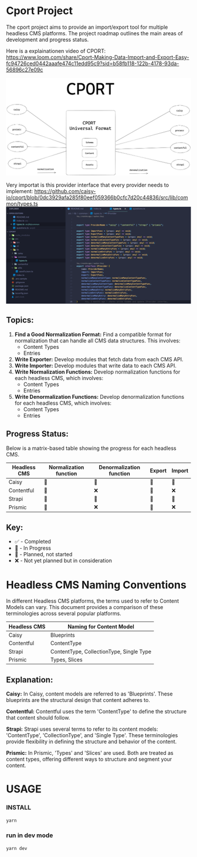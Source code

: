 # Cport Project

The cport project aims to provide an import/export tool for multiple headless CMS platforms. The project roadmap outlines the main areas of development and progress status.

Here is a explainationen video of CPORT: 
https://www.loom.com/share/Cport-Making-Data-Import-and-Export-Easy-fc94726ced0442aaafe474c11edd95c9?sid=b58fb118-122b-4178-93da-56896c27e09c

![cport overview](./assets/cport.png)

Very importat is this provider interface that every provider needs to implement: https://github.com/caisy-io/cport/blob/0dc3929afa285f80eef059366b0cfc7d20c44836/src/lib/common/types.ts
![provider](./assets/provider_interface.png)


## Topics:

1. **Find a Good Normalization Format:** Find a compatible format for normalization that can handle all CMS data structures. This involves:
   - Content Types
   - Entries
2. **Write Exporter:** Develop modules that fetch data from each CMS API.
3. **Write Importer:** Develop modules that write data to each CMS API.
4. **Write Normalization Functions:** Develop normalization functions for each headless CMS, which involves:
   - Content Types
   - Entries
5. **Write Denormalization Functions:** Develop denormalization functions for each headless CMS, which involves:
   - Content Types
   - Entries

## Progress Status:

Below is a matrix-based table showing the progress for each headless CMS.

| Headless CMS | Normalization function | Denormalization function | Export | Import |
| ------------ | ---------------------- | ------------------------ | ------ | ------ |
| Caisy        | 🚧                     | 🚧                       | 🚧     | 🚧     |
| Contentful   | 🚧                     | ❌                       | 🚧     | ❌     |
| Strapi       | 📅                     | 📅                       | 📅     | 📅     |
| Prismic      | 🚧                     | ❌                       | 🚧     | ❌     |

## Key:

- ✅ - Completed
- 🚧 - In Progress
- 📅 - Planned, not started
- ❌ - Not yet planned but in consideration

# Headless CMS Naming Conventions

In different Headless CMS platforms, the terms used to refer to Content Models can vary. This document provides a comparison of these terminologies across several popular platforms.

| Headless CMS | Naming for Content Model                 |
| ------------ | ---------------------------------------- |
| Caisy        | Blueprints                               |
| Contentful   | ContentType                              |
| Strapi       | ContentType, CollectionType, Single Type |
| Prismic      | Types, Slices                            |

## Explanation:

**Caisy:** In Caisy, content models are referred to as 'Blueprints'. These blueprints are the structural design that content adheres to.

**Contentful:** Contentful uses the term 'ContentType' to define the structure that content should follow.

**Strapi:** Strapi uses several terms to refer to its content models: 'ContentType', 'CollectionType', and 'Single Type'. These terminologies provide flexibility in defining the structure and behavior of the content.

**Prismic:** In Prismic, 'Types' and 'Slices' are used. Both are treated as content types, offering different ways to structure and segment your content.

# USAGE

### INSTALL

```bash
yarn
```

### run in dev mode

```bash
yarn dev
```
